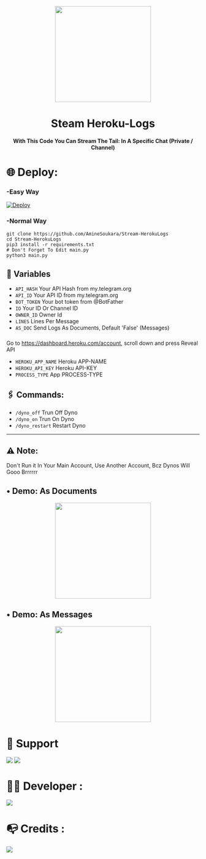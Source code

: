 <p align="center"><a href="#"><img src="https://i.imgur.com/965G4d5.png" width="250"></a></p> 
<h1 align="center"><b>Steam Heroku-Logs </b></h1>
<h4 align="center">With This Code You Can Stream The Tail: In A Specific Chat (Private / Channel)  </h4>

# 🌐 Deploy:
### -Easy Way
[![Deploy](https://www.herokucdn.com/deploy/button.svg)](https://heroku.com/deploy?template=https://github.com/AmineSoukara/Stream-HerokuLogs/tree/main)

### -Normal Way
```python3
git clone https://github.com/AmineSoukara/Stream-HerokuLogs
cd Stream-HerokuLogs
pip3 install -r requirements.txt
# Don't Forget To Edit main.py
python3 main.py
```
## 🔗 Variables
* `API_HASH` Your API Hash from my.telegram.org
* `API_ID` Your API ID from my.telegram.org
* `BOT_TOKEN` Your bot token from @BotFather
* `ID` Your ID Or Channel ID
* `OWNER_ID` Owner Id
* `LINES` Lines Per Message
* `AS_DOC` Send Logs As Documents, Default 'False' (Messages)
###
Go to https://dashboard.heroku.com/account, scroll down and press Reveal API
* `HEROKU_APP_NAME` Heroku APP-NAME
* `HEROKU_API_KEY` Heroku API-KEY
* `PROCESS_TYPE` App PROCESS-TYPE

## 🖇 Commands: 
* `/dyno_off` Trun Off Dyno 
* `/dyno_on` Trun On Dyno 
* `/dyno_restart` Restart Dyno 
---

## ⚠️ Note:
Don't Run it In Your Main Account, Use Another Account, Bcz Dynos Will Gooo Brrrrrr

## • Demo: As Documents
<p align="center"><a href="#"><img src="https://telegra.ph/file/26308033ca73cc18bfd22.jpg" width="250"></a></p> 

## • Demo: As Messages
<p align="center"><a href="#"><img src="https://telegra.ph/file/33a0f6db1b07525128c30.jpg" width="250"></a></p> 

# 💬 Support 
<a href="https://t.me/DamienSoukara"><img src="https://img.shields.io/badge/Channel-ffff00?style=for-the-badge&logo=telegram&logoColor=white"></a>
<a href="https://t.me/DamienSupport"><img src="https://img.shields.io/badge/Group-ffff00?style=for-the-badge&logo=telegram&logoColor=white"></a>


# 👨‍💻 Developer :
<a href="bio.link/aminesoukara"><img src="https://img.shields.io/badge/@AmineSoukara-ffff00?style=for-the-badge&logo=messenger&logoColor=black"></a>

# 📭 Credits :
<a href="https://github.com/pyrogram/pyrogram"><img src="https://img.shields.io/badge/@Dan-ffff00?style=for-the-badge&logo=github&logoColor=black"></a>


